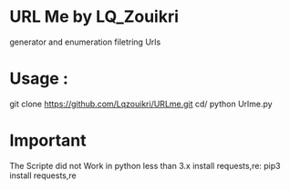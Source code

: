 
# URL Me by LQ_Zouikri

generator and enumeration filetring Urls

# Usage :
git clone https://github.com/Lqzouikri/URLme.git
cd/
python Urlme.py 
 
# Important
 The Scripte did not Work in python less than 3.x 
 install requests,re: pip3 install requests,re  
